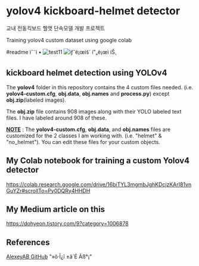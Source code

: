 # yolov4 kickboard-helmet detector
교내 전동킥보드 헬맷 단속모델 개발 프로젝트


Training yolov4 custom dataset using google colab

#readme ìˆ˜ì •
![test11](https://user-images.githubusercontent.com/66056440/127437775-50315941-2408-4023-8cf1-4acb22a522a8.png)
![ìƒˆë¡œìš´ í”„ë¡œì íŠ¸](https://user-images.githubusercontent.com/66056440/127440655-4095ffbf-a665-4328-8a59-02dd98a2303f.gif)

## **kickboard helmet detection using YOLOv4**

The **yolov4** folder in this repository contains the 4 custom files needed. (i.e. **yolov4-custom.cfg**, **obj.data**, **obj.names** and **process.py**) except **obj.zip**(labeled images). 



The **obj.zip** file contains 908 images along with their YOLO labeled text files. I have labeled around 908 of these. 


**<ins>NOTE</ins>** : The **yolov4-custom.cfg**, **obj.data**, and **obj.names** files are customized for the 2 classes I am working with. (i.e. "helmet" & "no_helmet"). You can edit these files for your custom objects.


## My Colab notebook for training a custom Yolov4 detector

https://colab.research.google.com/drive/16biTYL3mgmbJghKDcjzKArI81vnGuYZr#scrollTo=Py0DQRy4HHDH

## My Medium article on this

https://dohyeon.tistory.com/9?category=1006878

## References

[AlexeyAB GitHub](https://github.com/AlexeyAB/darknet/)
"»õ·Î¿î ±â´É Ãß°¡" 
